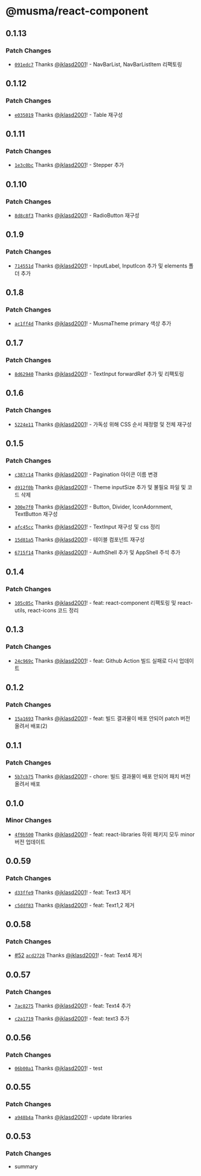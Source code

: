 # @musma/react-component

## 0.1.13

### Patch Changes

- [`091edc7`](https://github.com/Musma/react-libraries/commit/091edc7768c63d568e168bcb9c6f425398960b22) Thanks [@jklasd2001](https://github.com/jklasd2001)! - NavBarList, NavBarListItem 리팩토링

## 0.1.12

### Patch Changes

- [`e035019`](https://github.com/Musma/react-libraries/commit/e03501968be58104a2159f4136d38d84e9606395) Thanks [@jklasd2001](https://github.com/jklasd2001)! - Table 재구성

## 0.1.11

### Patch Changes

- [`1e3c0bc`](https://github.com/Musma/react-libraries/commit/1e3c0bc5b4411887e7052b2b21426d2251753013) Thanks [@jklasd2001](https://github.com/jklasd2001)! - Stepper 추가

## 0.1.10

### Patch Changes

- [`8d8c8f3`](https://github.com/Musma/react-libraries/commit/8d8c8f37e5f3800b4126cbfc4fccc21fd2ce650f) Thanks [@jklasd2001](https://github.com/jklasd2001)! - RadioButton 재구성

## 0.1.9

### Patch Changes

- [`714551d`](https://github.com/Musma/react-libraries/commit/714551dfd27618237e78037bf5a15d655d7f7cb6) Thanks [@jklasd2001](https://github.com/jklasd2001)! - InputLabel, InputIcon 추가 및 elements 폴더 추가

## 0.1.8

### Patch Changes

- [`ac1ff4d`](https://github.com/Musma/react-libraries/commit/ac1ff4d783c4a5b10c1a44c7200d588f0484f76c) Thanks [@jklasd2001](https://github.com/jklasd2001)! - MusmaTheme primary 색상 추가

## 0.1.7

### Patch Changes

- [`8d62940`](https://github.com/Musma/react-libraries/commit/8d6294098706faaa05b94efc535930220f5b860e) Thanks [@jklasd2001](https://github.com/jklasd2001)! - TextInput forwardRef 추가 및 리팩토링

## 0.1.6

### Patch Changes

- [`5224e11`](https://github.com/Musma/react-libraries/commit/5224e11578fdd6efa67b8db345bac544ee1be9b2) Thanks [@jklasd2001](https://github.com/jklasd2001)! - 가독성 위해 CSS 순서 재정렬 및 전체 재구성

## 0.1.5

### Patch Changes

- [`c387c14`](https://github.com/Musma/react-libraries/commit/c387c14656bd0dc0b42eb87a8be3b71cb6043b29) Thanks [@jklasd2001](https://github.com/jklasd2001)! - Pagination 아이콘 이름 변경

- [`d912f0b`](https://github.com/Musma/react-libraries/commit/d912f0bc949050c122d4782d40a6ac0ae1047a21) Thanks [@jklasd2001](https://github.com/jklasd2001)! - Theme inputSize 추가 및 불필요 파일 및 코드 삭제

- [`300e7f0`](https://github.com/Musma/react-libraries/commit/300e7f00e7f120804386cfa96fec083cf4b59e4e) Thanks [@jklasd2001](https://github.com/jklasd2001)! - Button, Divider, IconAdornment, TextButton 재구성

- [`afc45cc`](https://github.com/Musma/react-libraries/commit/afc45cc4801729cd120fea7195dd4e01042d7201) Thanks [@jklasd2001](https://github.com/jklasd2001)! - TextInput 재구성 및 css 정리

- [`15d81a5`](https://github.com/Musma/react-libraries/commit/15d81a5272181b85f93a4db3958a46bca3f89a9b) Thanks [@jklasd2001](https://github.com/jklasd2001)! - 테이블 컴포넌트 재구성

- [`6715f14`](https://github.com/Musma/react-libraries/commit/6715f1475864ed9238d5e85112940b45cf4de3ac) Thanks [@jklasd2001](https://github.com/jklasd2001)! - AuthShell 추가 및 AppShell 주석 추가

## 0.1.4

### Patch Changes

- [`105c05c`](https://github.com/Musma/react-libraries/commit/105c05c3e87c255a7ea69d6565f0c978df02240f) Thanks [@jklasd2001](https://github.com/jklasd2001)! - feat: react-component 리팩토링 및 react-utils, react-icons 코드 정리

## 0.1.3

### Patch Changes

- [`24c969c`](https://github.com/Musma/react-libraries/commit/24c969cd660d83cc4c62e511f93cbc90723e9de7) Thanks [@jklasd2001](https://github.com/jklasd2001)! - feat: Github Action 빌드 실패로 다시 업데이트

## 0.1.2

### Patch Changes

- [`15a1693`](https://github.com/Musma/react-libraries/commit/15a169352ba53a50a5516f2d85b9d01d855db640) Thanks [@jklasd2001](https://github.com/jklasd2001)! - feat: 빌드 결과물이 배포 안되어 patch 버전 올려서 배포(2)

## 0.1.1

### Patch Changes

- [`5b7cb75`](https://github.com/Musma/react-libraries/commit/5b7cb75c6573f1423f3286b7aa37b0c0fff28ff0) Thanks [@jklasd2001](https://github.com/jklasd2001)! - chore: 빌드 결과물이 배포 안되어 패치 버전 올려서 배포

## 0.1.0

### Minor Changes

- [`4f9b500`](https://github.com/Musma/react-libraries/commit/4f9b50045ee1a77e1ce72bd3f34906e2c7c52776) Thanks [@jklasd2001](https://github.com/jklasd2001)! - feat: react-libraries 하위 패키지 모두 minor 버전 업데이트

## 0.0.59

### Patch Changes

- [`d33ffe9`](https://github.com/Musma/react-libraries/commit/d33ffe9a61ac39e526ff7f84e69bec25eb7a2fa6) Thanks [@jklasd2001](https://github.com/jklasd2001)! - feat: Text3 제거

- [`c5ddf83`](https://github.com/Musma/react-libraries/commit/c5ddf8353a51fe1111490eb6a9af639ba4cbe16f) Thanks [@jklasd2001](https://github.com/jklasd2001)! - feat: Text1,2 제거

## 0.0.58

### Patch Changes

- [#52](https://github.com/Musma/react-libraries/pull/52) [`acd2728`](https://github.com/Musma/react-libraries/commit/acd2728b1052643ce94cc8bc9f712c60e6a4340f) Thanks [@jklasd2001](https://github.com/jklasd2001)! - feat: Text4 제거

## 0.0.57

### Patch Changes

- [`7ac8275`](https://github.com/Musma/react-libraries/commit/7ac827529d634872ce4a75097a3ddf8c4d334191) Thanks [@jklasd2001](https://github.com/jklasd2001)! - feat: Text4 추가

- [`c2a1719`](https://github.com/Musma/react-libraries/commit/c2a1719a3e4c1ad76d518e5372b1e2ef56ae9162) Thanks [@jklasd2001](https://github.com/jklasd2001)! - feat: text3 추가

## 0.0.56

### Patch Changes

- [`06b00a1`](https://github.com/Musma/react-libraries/commit/06b00a1e1aa3c4a17b9354a06416a0e1f5a2138b) Thanks [@jklasd2001](https://github.com/jklasd2001)! - test

## 0.0.55

### Patch Changes

- [`a948b4a`](https://github.com/Musma/react-libraries/commit/a948b4ab95af75f33a4be213288b1abd6d2af2f8) Thanks [@jklasd2001](https://github.com/jklasd2001)! - update libraries

## 0.0.53

### Patch Changes

- summary
